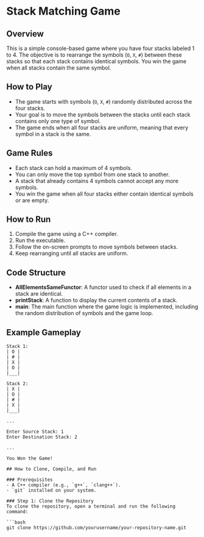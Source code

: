 # Stack Matching Game

## Overview
This is a simple console-based game where you have four stacks labeled 1 to 4. The objective is to rearrange the symbols (`O`, `X`, `#`) between these stacks so that each stack contains identical symbols. You win the game when all stacks contain the same symbol.

## How to Play
- The game starts with symbols (`O`, `X`, `#`) randomly distributed across the four stacks.
- Your goal is to move the symbols between the stacks until each stack contains only one type of symbol.
- The game ends when all four stacks are uniform, meaning that every symbol in a stack is the same.

## Game Rules
- Each stack can hold a maximum of 4 symbols.
- You can only move the top symbol from one stack to another.
- A stack that already contains 4 symbols cannot accept any more symbols.
- You win the game when all four stacks either contain identical symbols or are empty.

## How to Run
1. Compile the game using a C++ compiler.
2. Run the executable.
3. Follow the on-screen prompts to move symbols between stacks.
4. Keep rearranging until all stacks are uniform.

## Code Structure
- **AllElementsSameFunctor**: A functor used to check if all elements in a stack are identical.
- **printStack**: A function to display the current contents of a stack.
- **main**: The main function where the game logic is implemented, including the random distribution of symbols and the game loop.

## Example Gameplay
```text
Stack 1:
| O |
| # |
| X |
| O |
|___|

Stack 2:
| X |
| O |
| # |
| X |
|___|

...

Enter Source Stack: 1
Enter Destination Stack: 2

...

You Won the Game!

## How to Clone, Compile, and Run

### Prerequisites
- A C++ compiler (e.g., `g++`, `clang++`).
- `git` installed on your system.

### Step 1: Clone the Repository
To clone the repository, open a terminal and run the following command:

```bash
git clone https://github.com/yourusername/your-repository-name.git

